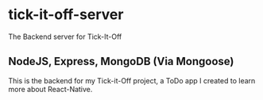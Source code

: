 # tick-it-off-server
The Backend server for Tick-It-Off

## NodeJS, Express, MongoDB (Via Mongoose)

This is the backend for my Tick-it-Off project, a ToDo app I created to learn more about React-Native.
